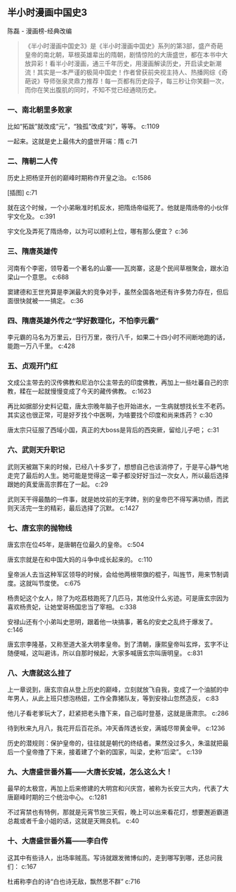 ## 半小时漫画中国史3

陈磊  -  漫画榜-经典改编

> 《半小时漫画中国史3》是《半小时漫画中国史》系列的第3部，盛产奇葩皇帝的南北朝，草根英雄辈出的隋朝，剧情惊险的大唐盛世，都在本书中大放异彩！看半小时漫画，通三千年历史，用漫画解读历史，开启读史新潮流！其实是一本严谨的极简中国史！作者曾获前央视主持人、热播网综《奇葩说》导师张泉灵鼎力推荐！每一页都有历史段子，每三秒让你笑翻一次，而你在笑出腹肌的同时，不知不觉已经通晓历史。

### 一、南北朝里多败家

比如“拓跋”就改成“元”，“独孤”改成“刘”，等等。 c:1109

一起来。这就是史上最伟大的盛世开端：隋 c:71

### 二、隋朝二人传

历史上把杨坚开创的巅峰时期称作开皇之治。 c:1586

[插图] c:71

就在这个时候，一个小弟瞅准时机反水，把隋炀帝缢死了。他就是隋炀帝的小伙伴宇文化及。 c:391

宇文化及弄死了隋炀帝，以为可以顺利上位，哪有那么便宜？ c:36

### 三、隋唐英雄传

河南有个李密，领导着一个著名的山寨——瓦岗寨，这是个民间草根聚会，跟水泊梁山一个意思。 c:688

窦建德和王世充算是李渊最大的竞争对手，虽然全国各地还有许多势力存在，但后面很快就被一一搞定。 c:36

### 四、隋唐英雄外传之“学好数理化，不怕李元霸”

李元霸的马名为万里云，日行万里，夜行八千，如果二十四小时不间断地跑的话，能跑一万八千里。 c:428

### 五、贞观开门红

文成公主带去的汉传佛教和尼泊尔公主带去的印度佛教，再加上一些吐蕃自己的宗教，糅在一起就慢慢变成了今天的藏传佛教。 c:1623

再比如据部分史料记载，唐太宗晚年脑子也开始进水，一生病就想找长生不老药。其实这也很正常，可是好歹找个中医啊，为啥要找个印度和尚来炼药？ c:30

唐太宗只征服了西域小国，真正的大boss是背后的西突厥，留给儿子吧； c:31

### 六、武则天升职记

武则天被踹下来的时候，已经八十多岁了，想想自己也该消停了，于是平心静气地走完了最后的人生。她可能是觉得这一辈子都没好好当过一次女人，所以最后选择跟她的真爱唐高宗葬在了一起。 c:29

武则天干得最酷的一件事，就是她坟前的无字碑，别的皇帝巴不得写满功绩，而武则天活完一生的精彩，最后选择了沉默。 c:1427

### 七、唐玄宗的抛物线

唐玄宗在位45年，是唐朝在位最久的皇帝。 c:504

唐玄宗就是在和中国大妈的斗争中成长起来的。 c:110

皇帝派人去当这种军区领导的时候，会给他两根带旗的棍子，叫旌节，用来节制调度。这就叫节度使。 c:675

杨贵妃这个女人，除了为吃荔枝跑死了几匹马，其他没什么劣迹。可是唐玄宗因为喜欢杨贵妃，让她堂哥杨国忠当了宰相。 c:338

安禄山还有个小弟叫史思明，跟着他一块搞事，著名的安史之乱终于爆发了。 c:146

唐玄宗李隆基，又称至道大圣大明孝皇帝。到了清朝，康熙皇帝叫玄烨，玄字不让随便喊，这叫避讳，所以自那时候起，大家多喊唐玄宗叫唐明皇。 c:831

### 八、大唐就这么挂了

上一章说到，唐玄宗自从登上历史的巅峰，立刻就放飞自我，变成了一个油腻的中年男人，从此上班只想泡杨妞，工作全靠猪队友，等到安禄山忽然造反， c:83

他儿子看老爹玩大了，赶紧把老头撸下来，自己临时登基，这就是唐肃宗。 c:286

待到秋来九月八，我花开后百花杀。冲天香阵透长安，满城尽带黄金甲。 c:1236

历史的潜规则：保护皇帝的，往往就是朝代的终结者。果然没过多久，朱温就把最后一个皇帝撸了下来，接着建了个新的国家，叫梁，史称“后梁”。 c:139

### 九、大唐盛世番外篇——大唐长安城，怎么这么大！

最早的太极宫，再加上后来修建的大明宫和兴庆宫，被称为长安三大内，代表了大唐巅峰时期的三个统治中心。 c:1281

不过宵禁也有特例，那就是元宵节放三天假，晚上可以出来看花灯，想要邂逅霸道总裁或者千金小姐的话，这就是天赐良机。 c:40

### 十、大唐盛世番外篇——李白传

这其中有些诗人，出场率贼高。写诗就跟发微博似的，走到哪写到哪，还总问我们： c:167

杜甫称李白的诗“白也诗无敌，飘然思不群” c:716
